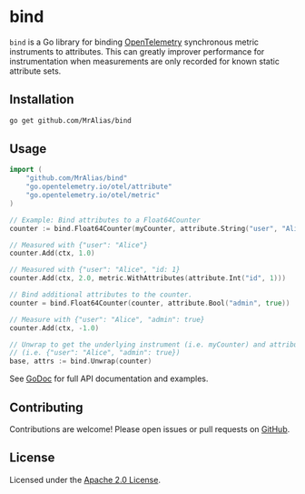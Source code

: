 # bind

`bind` is a Go library for binding [OpenTelemetry] synchronous metric instruments to attributes.
This can greatly improver performance for instrumentation when measurements are only recorded for known static attribute sets.

## Installation

```sh
go get github.com/MrAlias/bind
```

## Usage

```go
import (
	"github.com/MrAlias/bind"
	"go.opentelemetry.io/otel/attribute"
	"go.opentelemetry.io/otel/metric"
)

// Example: Bind attributes to a Float64Counter
counter := bind.Float64Counter(myCounter, attribute.String("user", "Alice"))

// Measured with {"user": "Alice"}
counter.Add(ctx, 1.0)

// Measured with {"user": "Alice", "id: 1}
counter.Add(ctx, 2.0, metric.WithAttributes(attribute.Int("id", 1)))

// Bind additional attributes to the counter.
counter = bind.Float64Counter(counter, attribute.Bool("admin", true))

// Measure with {"user": "Alice", "admin": true}
counter.Add(ctx, -1.0)

// Unwrap to get the underlying instrument (i.e. myCounter) and attributes
// (i.e. {"user": "Alice", "admin": true})
base, attrs := bind.Unwrap(counter)
```

See [GoDoc] for full API documentation and examples.

## Contributing

Contributions are welcome! Please open issues or pull requests on [GitHub](https://github.com/MrAlias/bind).

## License

Licensed under the [Apache 2.0 License](LICENSE).

[OpenTelemetry]: opentelemetry.io
[GoDoc]: https://pkg.go.dev/github.com/MrAlias/bind
